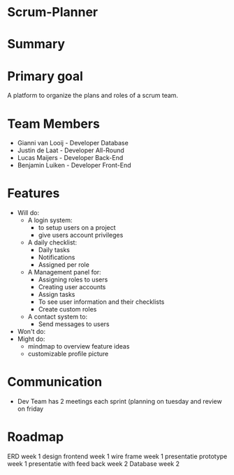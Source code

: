 # Scrum-Planner

# Summary

# Primary goal
  A platform to organize the plans and roles of a scrum team.

# Team Members
  * Gianni van Looij - Developer Database
  * Justin de Laat - Developer All-Round
  * Lucas Maijers - Developer Back-End
  * Benjamin Luiken - Developer Front-End

# Features
  * Will do: 
    * A login system:
      * to setup users on a project
      * give users account privileges
    * A daily checklist:
      * Daily tasks
      * Notifications
      * Assigned per role
    * A Management panel for:
      * Assigning roles to users
      * Creating user accounts
      * Assign tasks
      * To see user information and their checklists
      * Create custom roles
    * A contact system to:
      * Send messages to users
  * Won't do:
  * Might do:
    * mindmap to overview feature ideas 
    * customizable profile picture

# Communication
  * Dev Team has 2 meetings each sprint (planning on tuesday and review on friday

# Roadmap
  ERD                        week 1
  design frontend            week 1
  wire frame                 week 1
  presentatie prototype      week 1
  presentatie with feed back week 2
  Database                   week 2
  
  
